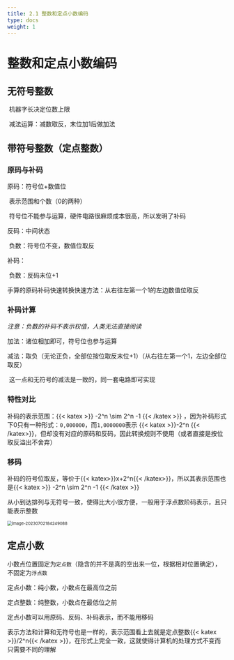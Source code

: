 ```yaml
---
title: 2.1 整数和定点小数编码
type: docs
weight: 1
---
```


# 整数和定点小数编码

## 无符号整数

​	机器字长决定位数上限

​	减法运算：减数取反，末位加1后做加法

## 带符号整数（定点整数）

### 原码与补码

原码：符号位+数值位

​	表示范围和个数（0的两种） 

​	符号位不能参与运算，硬件电路很麻烦成本很高，所以发明了补码

反码：中间状态

​	负数：符号位不变，数值位取反

补码：

​	负数：反码末位+1

手算的原码补码快速转换快速方法：从右往左第一个1的左边数值位取反

### 补码计算

*注意：负数的补码不表示权值，人类无法直接阅读*

加法：诸位相加即可，符号位也参与运算

减法：取负（无论正负，全部位按位取反末位+1）（从右往左第一个1，左边全部位取反）

​	这一点和无符号的减法是一致的，同一套电路即可实现

### 特性对比

补码的表示范围：{{< katex >}} -2^n \sim 2^n -1 {{< /katex >}} ，因为补码形式下0只有一种形式：`0,000000`，而`1,0000000`表示 {{< katex >}}-2^n {{< /katex>}}，但却没有对应的原码和反码，因此转换规则不使用（或者直接是按位取反溢出不舍弃）

### 移码

补码的符号位取反，等价于{{< katex>}}x+2^n{{< /katex>}}，所以其表示范围也是{{< katex >}} -2^n \sim 2^n -1 {{< /katex >}}

从小到达排列与无符号一致，使得比大小很方便，一般用于浮点数阶码表示，且只能表示整数

<img src="https://cdn.jsdelivr.net/gh/zvictorliu/typoraPics@main/img/image-20230702184249088.png" alt="image-20230702184249088" style="zoom:67%;" />

## 定点小数

小数点位置固定为`定点数`（隐含的并不是真的空出来一位，根据相对位置确定），不固定为`浮点数`

定点小数：纯小数，小数点在最高位之前

定点整数：纯整数，小数点在最低位之前

定点小数可以用原码、反码、补码表示，而不能用移码

表示方法和计算和无符号也是一样的，表示范围看上去就是定点整数{{< katex >}}/2^n{{< /katex >}}，在形式上完全一致，这就使得计算机的处理方式不变而只需要不同的理解

